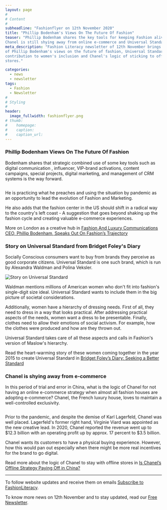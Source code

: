 ```yaml
---
layout: page
#
# Content
#
subheadline: "Fashionflyer on 12th November 2020"
title: "Phillip Bodenham's Views On The Future Of Fashion"
teaser: "Phillip Bodenham shares the key tools for keeping Fashion alive.
Chanel is still shying away from online e-commerce and Universal Standard becomes the choice of Conscious Consumers."
meta_description: "Fashion Literacy newsletter of 12th November brings stories
of Phillip Bodenham's views on the future of fashion, Universal Standard's
contribution to women's inclusion and Chanel's logic of sticking to offline
stores."

categories:
  - news
  - newsletter
tags:
  - Fashion
  - Newsletter
#
# Styling
#
header:
  image_fullwidth: fashionflyer.png
# thumb:
#    homepage:
#    caption:
#    caption_url:
---
```


### Phillip Bodenham Views On The Future Of Fashion

Bodenham shares that strategic combined use of some key tools such as digital communication
, influencer, VIP-brand activations, content campaigns, special projects, digital marketing, 
and management of CRM systems is the way forward.

<p><img src="{{site.url}}/images/resized/480/newsletter_12_nov_post1.jpg" alt="" srcset="            {{site.url}}/images/resized/320/newsletter_12_nov_post1.jpg 320w,            {{site.url}}/images/resized/480/newsletter_12_nov_post1.jpg 480w,            {{site.url}}/images/resized/600/newsletter_12_nov_post1.jpg 600w,    " /></p>

He is practicing what he preaches and using the situation by pandemic as an opportunity
to lead the evolution of Fashion and Marketing.

He also adds that the fashion center in the US should shift in a radical way to the country's
left coast - A suggestion that goes beyond shaking up the fashion cycle and creating valuable
e-commerce experiences.

More on London as a creative hub in [Fashion And Luxury Communications CEO,
Phillip Bodenham, Speaks Out On Fashion’s
Trajectory](https://www.forbes.com/sites/rebeccasuhrawardi/2020/11/12/fashion-and-luxury-communications-ceo-phillip-bodenham-speaks-out-on-fashions-trajectory/)

### Story on Universal Standard from Bridget Foley's Diary

Socially Conscious consumers want to buy from brands they perceive as good corporate citizens. 
Universal Standard is one such brand, which is run by Alexandra Waldman and Polina Veksler.

<p><img src="{{site.url}}/images/resized/480/newsletter_12_nov_post2.jpg" alt="Story on Universal Standard" srcset="            {{site.url}}/images/resized/320/newsletter_12_nov_post2.jpg 320w,            {{site.url}}/images/resized/480/newsletter_12_nov_post2.jpg 480w,            {{site.url}}/images/resized/600/newsletter_12_nov_post2.jpg 600w,    " /></p>

Waldman mentions millions of American women who don't fit into fashion's single-digit size ideal. Universal Standard
wants to include them in the big picture of societal considerations.

Additionally, women have a hierarchy of dressing needs. First of all, they need to dress in a way that looks practical. After addressing practical aspects of the needs, women want a dress to be presentable. Finally, clothes need to allow their emotions of social activism. For example, 
how the clothes were produced and how are they thrown out.

Universal Standard takes care of all these aspects and calls in Fashion's version of Maslow's hierarchy.

Read the heart-warming story of these women coming together in the year 2015 to
create Universal Standard in [Bridget Foley’s Diary: Seeking a Better
Standard](https://wwd.com/fashion-news/fashion-features/bridget-foleys-diary-better-standard-1234655829/)

### Chanel is shying away from e-commerce

In this period of trial and error in China, what is the logic of Chanel for not having an online e-commerce strategy when almost all fashion houses are adopting e-commerce?
Chanel, the French luxury house, loves to maintain a well-controlled exclusivity.


<p><img src="{{site.url}}/images/resized/480/newsletter_12_nov_post3.jpg" alt="" srcset="            {{site.url}}/images/resized/320/newsletter_12_nov_post3.jpg 320w,            {{site.url}}/images/resized/480/newsletter_12_nov_post3.jpg 480w,            {{site.url}}/images/resized/600/newsletter_12_nov_post3.jpg 600w,            {{site.url}}/images/resized/800/newsletter_12_nov_post3.jpg 800w,    " /></p>

Prior to the pandemic, and despite the demise of Karl Lagerfeld, Chanel was well placed.
Lagerfeld's former right hand, Virginie Viard was appointed as the new creative lead.
In 2020, Chanel reported the revenue went up to $12.3 billion with an operating
profit up by approx. 17 percent to $3.5 billion.

Chanel wants its customers to have a physical buying experience. However, how this would
pan out especially when there might be more real incentives for the brand to go digital.

Read more about the logic of Chanel to stay with offline stores in [Is Chanel’s Offline Strategy Paying Off in China?](https://jingdaily.com/china-chanel-e-commerce-karl-lagerfeld-virginie-viard-hermes/)
<hr>

To follow website updates and receive them on emails [Subscribe to
FashionLiteracy](https://feedburner.google.com/fb/a/mailverify?uri=Fashionliteracy&amp;loc=en_US).

To know more news on 12th November and to stay updated, read our [Free
Newsletter](http://newsletter.fashionliteracy.com/?edition_id=ae0858f0-250c-11eb-b3f2-0cc47a0d1609).

